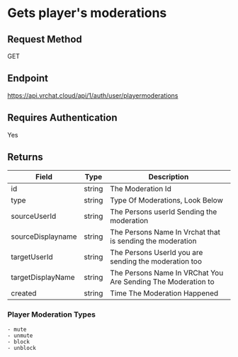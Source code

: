 # Gets player's moderations


## Request Method 
GET

## Endpoint
https://api.vrchat.cloud/api/1/auth/user/playermoderations

## Requires Authentication
Yes

## Returns 

Field | Type | Description
------|------|------------
id | string | The Moderation Id
type | string | Type Of Moderations, Look Below
sourceUserId | string | The Persons userId Sending the moderation
sourceDisplayname | string | The Persons Name In Vrchat that is sending the moderation
targetUserId | string | The Persons UserId you are sending the moderation too
targetDisplayName | string | The Persons Name In VRChat You Are Sending The Moderation to
created | string | Time The Moderation Happened 

### Player Moderation Types

    - mute
	- unmute
	- block
	- unblock